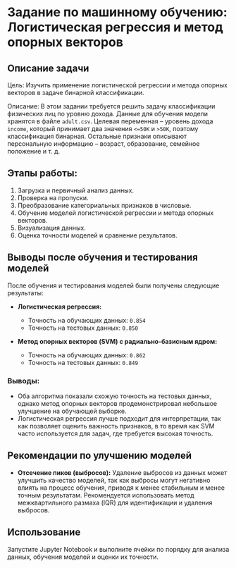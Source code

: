 # Задание по машинному обучению: Логистическая регрессия и метод опорных векторов

## Описание задачи

Цель: Изучить применение логистической регрессии и метода опорных векторов в задаче бинарной классификации.

Описание: В этом задании требуется решить задачу классификации физических лиц по уровню дохода. Данные для обучения модели хранятся в файле `adult.csv`. Целевая переменная – уровень дохода `income`, который принимает два значения `<=50K` и `>50K`, поэтому классификация бинарная. Остальные признаки описывают персональную информацию – возраст, образование, семейное положение и т. д.

## Этапы работы:

1. Загрузка и первичный анализ данных.
2. Проверка на пропуски.
3. Преобразование категориальных признаков в числовые.
4. Обучение моделей логистической регрессии и метода опорных векторов.
5. Визуализация данных.
6. Оценка точности моделей и сравнение результатов.

## Выводы после обучения и тестирования моделей

После обучения и тестирования моделей были получены следующие результаты:

- **Логистическая регрессия:**
  - Точность на обучающих данных: `0.854`
  - Точность на тестовых данных: `0.850`

- **Метод опорных векторов (SVM) с радиально-базисным ядром:**
  - Точность на обучающих данных: `0.862`
  - Точность на тестовых данных: `0.849`

### Выводы:

- Оба алгоритма показали схожую точность на тестовых данных, однако метод опорных векторов продемонстрировал небольшое улучшение на обучающей выборке.
- Логистическая регрессия лучше подходит для интерпретации, так как позволяет оценить важность признаков, в то время как SVM часто используется для задач, где требуется высокая точность.

## Рекомендации по улучшению моделей

- **Отсечение пиков (выбросов):** Удаление выбросов из данных может улучшить качество моделей, так как выбросы могут негативно влиять на процесс обучения, приводя к менее стабильным и менее точным результатам. Рекомендуется использовать метод межквартильного размаха (IQR) для идентификации и удаления выбросов.

## Использование

Запустите Jupyter Notebook и выполните ячейки по порядку для анализа данных, обучения моделей и оценки их точности.
